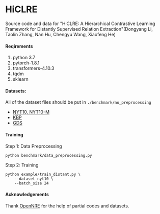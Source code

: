 # HiCLRE
Source code and data for "HiCLRE: A Hierarchical Contrastive Learning Framework for Distantly Supervised Relation Extraction"(Dongyang Li, Taolin Zhang, Nan Hu, Chengyu Wang, Xiaofeng He)
#### Reqirements
1. python 3.7
2. pytorch-1.8.1
3. transformers-4.10.3
4. tqdm
5. sklearn

#### Datasets:
All of the dataset files should be put in `./benchmark/no_preprocessing`
- [NYT10, NYT10-M](https://github.com/thunlp/OpenNRE/tree/master/benchmark)
- [KBP](https://www.aaai.org/ocs/index.php/AAAI/AAAI12/paper/view/5152)
- [GDS](https://arxiv.org/pdf/1804.06987.pdf)

#### Training
Step 1: Data Preprocessing

```
python benchmark/data_preprocessing.py
```
Step 2: Training

```
python example/train_distant.py \
    --dataset nyt10 \
    --batch_size 24
```
#### Acknowledgements
Thank [OpenNRE](https://github.com/thunlp/OpenNRE) for the help of partial codes and datasets.

